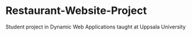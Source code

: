 # Restaurant-Website-Project
Student project in Dynamic Web Applications taught at Uppsala University
